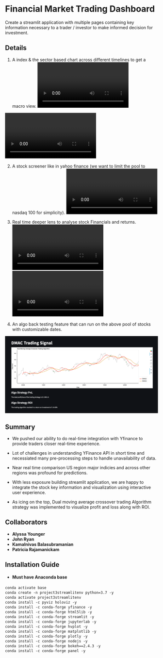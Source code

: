# Financial Market Trading Dashboard

Create a streamlit application with multiple pages containing key information necessary to a trader / investor to make informed decision for investment.

## Details

1) A index & the sector based chart across different timelines to get a macro view.
![](Images/Indices.mp4)

![](Images/Sector.mp4)

2) A stock screener like in yahoo finance (we want to limit the pool to nasdaq 100 for simplicity).
![](Images/Screener.mp4)


3) Real time deeper lens to analyse stock Financials and returns.
![](Images/Stock_Financials.mp4)
![](Images/Stock_Price.mp4)


4) An algo back testing feature that can run on the above pool of stocks with customizable dates.

![](Images/Algo_Trading.png)

## Summary
- We pushed our ability to do real-time integration with Yfinance to provide traders closer real-time experience.

- Lot of challenges in understanding YFinance API in short time and necessiated many pre-processing steps to handle unavailability of data.

- Near real time comparison US region major indicies and across other regions was profound for predictions.

- With less exposure building streamlit application, we are happy to integrate the stock key information and visualization using interactive user experience.

- As icing on the top, Dual moving average crossover trading Algorithm strategy was implemented to visualize profit and loss along with ROI.


## Collaborators

* **Alyssa Younger** 
* **John Ryan** 
* **Kamalnivas Balasubramanian** 
* **Patricia Rajamanickam** 


## Installation Guide
- #### Must have Anaconda base ####

```
conda activate base
conda create -n project3streamlitenv python=3.7 -y
conda activate project3streamlitenv
conda install -c pyviz holoviz -y
conda install -c conda-forge yfinance -y
conda install -c conda-forge html5lib -y
conda install -c conda-forge streamlit -y
conda install -c conda-forge jupyterlab -y
conda install -c conda-forge hvplot -y
conda install -c conda-forge matplotlib -y
conda install -c conda-forge plotly -y
conda install -c conda-forge nodejs -y
conda install -c conda-forge bokeh==2.4.3 -y
conda install -c conda-forge panel -y

```